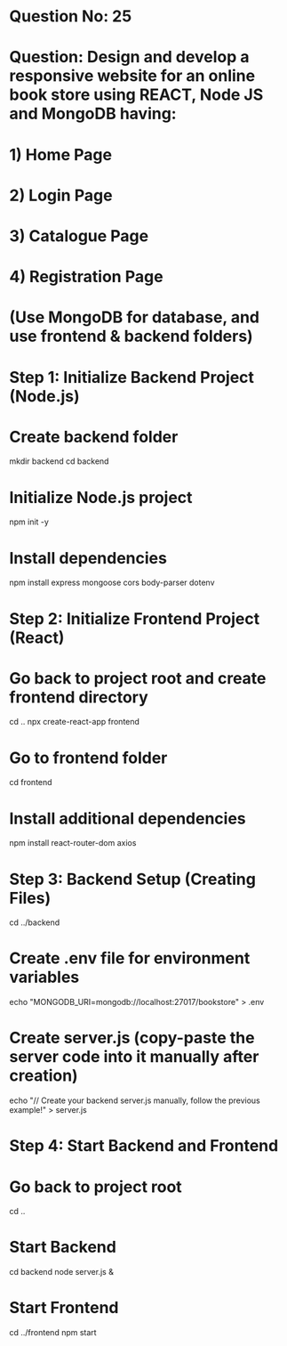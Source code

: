 # Question No: 25
# Question: Design and develop a responsive website for an online book store using REACT, Node JS and MongoDB having:
# 1) Home Page
# 2) Login Page
# 3) Catalogue Page
# 4) Registration Page
# (Use MongoDB for database, and use frontend & backend folders)

# Step 1: Initialize Backend Project (Node.js)

# Create backend folder
mkdir backend
cd backend

# Initialize Node.js project
npm init -y

# Install dependencies
npm install express mongoose cors body-parser dotenv

# Step 2: Initialize Frontend Project (React)

# Go back to project root and create frontend directory
cd ..
npx create-react-app frontend

# Go to frontend folder
cd frontend

# Install additional dependencies
npm install react-router-dom axios

# Step 3: Backend Setup (Creating Files)

cd ../backend

# Create .env file for environment variables
echo "MONGODB_URI=mongodb://localhost:27017/bookstore" > .env

# Create server.js (copy-paste the server code into it manually after creation)
echo "// Create your backend server.js manually, follow the previous example!" > server.js

# Step 4: Start Backend and Frontend

# Go back to project root
cd ..

# Start Backend
cd backend
node server.js &

# Start Frontend
cd ../frontend
npm start

